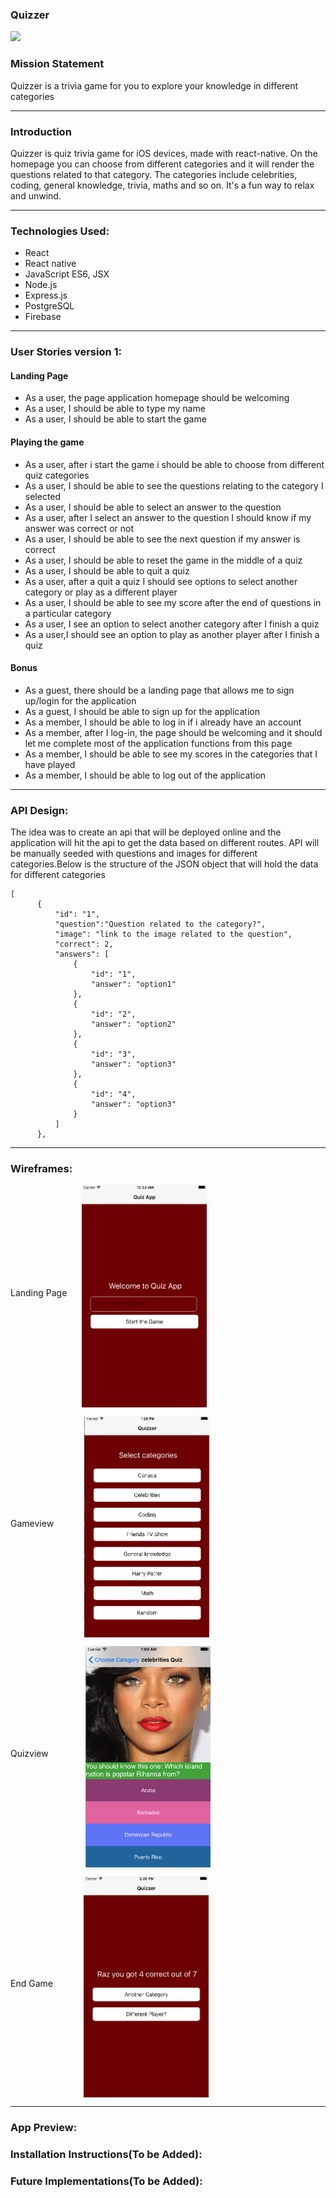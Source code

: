
### Quizzer

![](https://cdn.elegantthemes.com/blog/wp-content/uploads/2015/12/quiz.png)

### Mission Statement
Quizzer is a trivia game for you to explore your knowledge in different categories

---
### Introduction
Quizzer is quiz trivia game for iOS devices, made with react-native.
On the homepage you can choose from different categories and it will render the questions related to that category. The categories include celebrities, coding, general knowledge, trivia, maths and so on.
It's a fun way to relax and unwind.

---

### Technologies Used:
* React
* React native
* JavaScript ES6, JSX
* Node.js
* Express.js
* PostgreSQL
* Firebase

---

### User Stories version 1:
#### Landing Page
* As a user, the page application homepage should be welcoming
* As a user, I should be able to type my name
* As a user, I should be able to start the game

#### Playing the game
* As a user, after i start the game i should be able to choose from different quiz categories
* As a user, I should be able to see the questions relating to the category I selected
* As a user, I should be able to select an answer to the question
* As a user, after I select an answer to the question I should know if my answer was correct or not
* As a user, I should be able to see the next question if my answer is correct
* As a user, I should be able to reset the game in the middle of a quiz
* As a user, I should be able to quit a quiz
* As a user, after a quit a quiz I should see options to select another category or play as a different player
* As a user, I should be able to see my score after the end of questions in a particular category
* As a user, I see an option to select another category after I finish a quiz
* As a user,I should see an option to play as another player after I finish a quiz

#### Bonus
* As a guest, there should be a landing page that allows me to sign up/login for the application
* As a guest, I should be able to sign up for the application
* As a member, I should be able to log in if i already have an account
* As a member, after I log-in, the page should be welcoming and it should let me complete most of the application functions from this page
* As a member, I should be able to see my scores in the categories that I have played
* As a member, I should be able to log out of the application

---

### API Design:
The idea was to create an api that will be deployed online and the application will hit the api to get the data based on different routes.
API will be manually seeded with questions and images for different categories.Below is the structure of the JSON object that will hold the data for different categories
```
[
      {
          "id": "1",
          "question":"Question related to the category?",
          "image": "link to the image related to the question",
          "correct": 2,
          "answers": [
              {
                  "id": "1",
                  "answer": "option1"
              },
              {
                  "id": "2",
                  "answer": "option2"
              },
              {
                  "id": "3",
                  "answer": "option3"
              },
              {
                  "id": "4",
                  "answer": "option3"
              }
          ]
      },

```
---

### Wireframes:
<p align="center">
  <p>Landing Page <img align="middle" hspace="20" src="./wireframes/landing_page.png" width="200"/></p>
  <p>Gameview <img align="middle" hspace="45" src="./wireframes/gameview.png" width="200"/></p>
  <p>Quizview <img align="middle" hspace="55" src="./wireframes/quizview.png" width="200"/></p>
  <p>End Game <img align="middle" hspace="45" src="./wireframes/end.png" width="200"/></p>
</p>

---

### App Preview:

### Installation Instructions(To be Added):

### Future Implementations(To be Added):
